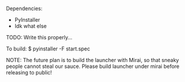 Dependencies:
* PyInstaller
* Idk what else

TODO: Write this properly...

To build:
	$ pyinstaller -F start.spec

NOTE: The future plan is to build the launcher with Mirai, so that sneaky people cannot steal our sauce. Please build launcher under mirai before releasing to public!
